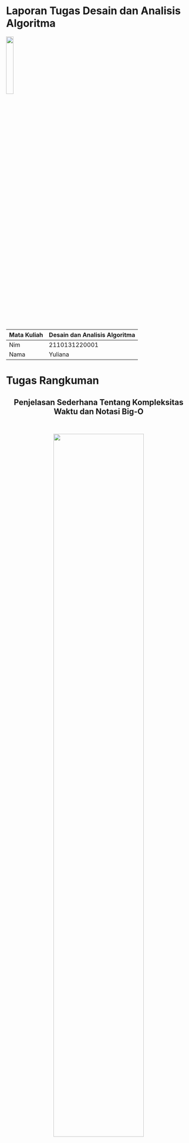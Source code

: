 # Laporan Tugas Desain dan Analisis Algoritma
<img src="/Gambar/Gambar-Tugas-1/Logo-ULM.png" width="20%" height="20%">

Mata Kuliah | Desain dan Analisis Algoritma
--------|--------
Nim | 2110131220001
Nama | Yuliana

# Tugas Rangkuman
<h2 style="text-align:center;">Penjelasan Sederhana Tentang Kompleksitas Waktu dan Notasi Big-O</h2>

<br>
<p align="center" >
<img src="/Gambar/Gambar-Tugas-1/Cover-Big-O.jpeg" style="width:70%">
</p>

<p style="text-align:justify;">
Setiap programmer yang baik akan menggunakan cara yang paling efektif dan efisien untuk menyelesaikan masalah mereka. Dan untuk melakukan itu, kita harus tahu bagaimana meminimalkan kompleksitas.
</p>

<p style="text-align:justify;">
Kompleksitas suatu algoritma menjadi 2, yaitu "Kompleksitas Waktu" dan "Kompleksitas Ruang".
</p>

> **Kompleksitas Waktu** Adalah seberapa lama waktu yang dibutuhkan untuk menjalankan suatu algoritma. Sedangkan **Kompleksitas Ruang** adalah seberapa besar memori yang kita gunakan untuk menjalankan suatu algoritma. Namun, disini saya hanya akan dibahas tentang Kompleksitas Waktu.

**Algoritma**

Algoritma adalah proses atau seperangkat aturan yang harus diikuti dalam perhitungan atau operasi pemecahan masalah lainnya, terutama oleh komputer.

Sederhananya, algoritma adalah proses yang dilakukan secara berurutan untuk menyelesaikan permasalahan. Algoritma bisa bermacam-macam tergantung siapa yang membuat algoritma tersebut. Namun permasalahannya adalah algoritma mana yang lebih efektif dan efisien?

Seperti halnya yang sering kita hadapi dalam permasalahan sehari-hari, ketika kita akan berpergian ke suatu tempat. Kita tahu ada banyak jalan yang bisa dilalui untuk sampai di tempat tujuan, namun permasalahannya adalah rute mana yang paling cepat yang bisa kita ambil untuk sampai di tempat tujuan?

Analisis Kompleksitas Waktu adalah suatu cara sederhana untuk mengetahui berapa lama waktu yang dibutuhkan untuk menjalankan suatu algoritma dengan input tertentu (n). Biasanya lebih dikenal dengan sebutan Notasi Big-O.

> _**Big O Notation** digunakan untuk mengukur tingkat kerumitan suatu algoritma._

**Jadi, Apa itu Notasi Big-O?**

**Big-O Notation** adalah cara untuk mengkonversi keseluruhan langkah-langkah suatu algoritma kedalam bentuk Aljabar, yaitu dengan menghiraukan konstanta yang lebih kecil dan koefisien yang tidak berdampak besar terhadap keseluruhan kompleksitas permasalahan yang diselesaikan oleh algoritma tersebut.

Mari kita lihat contoh dibawah ini:

Regular    | Big-O 
-----------|-------------
2 | O(1) --> Ini hanya bilangan konstan
2n + 10 | O(n) --> n memiliki efek terbesar
5n^2 | O(n^2) --> n^2 memiliki efek terbesar

Sederhananya, semua contoh yang ada di atas mengatakan bahwa _**“kita hanya akan melihat faktor yang memiliki dampak paling besar terhadap nilai yang dihasilkan oleh algoritma tersebut”**_.

Terdapat beberapa macam kompleksitas waktu, diantaranya:

### **O(1) — Waktu Konstan**
> O(1) — Waktu Konstan: Diberikan input berukuran n, hanya dibutuhkan satu langkah algoritma untuk menyelesaikan tugas.

Waktu Konstan artinya banyaknya input yang diberikan kepada suatu algoritma, tidak akan mempengaruhi waktu proses (*runtime*) dari algoritma tersebut.

```java
let myArray = [1, 5, 0, 6, 1, 9, 9, 2];
function getFirst(input){
   return input[0]; // selalu melakukan 1 langkah
}
let firstEl = getFirst(myArray);
```
Contoh diatas, terdapat sebuah fungsi untuk mengambil elemen pertama dari sebuah input array. Kita bisa melihat bahwa berapapun jumlah array yang diberikan kepada fungsi tersebut, dia akan selalu melakukan 1 hal, yaitu mengambil elemen pertama. Itu artinya **jumlah input yang diberikan tidak mempengaruhi waktu proses (*runtime*) dari algoritma tersebut**.

<p align="center" >
<img src="/Gambar/Gambar-Tugas-1/Constant.png" style="width:75%"><br>Waktu Konstan
</p>

### **O(log n) — Waktu Logaritma**
> O(log n) — Waktu Logaritma: diberi input berukuran n, jumlah langkah yang diperlukan untuk menyelesaikan tugas dikurangi beberapa faktor dengan setiap langkah.

Waktu Logaritma artinya ketika kita memberikan input nterhadap sebuah fungsi, jumlah tahapan yang dilakukan oleh fungsi tersebut berkurang berdasarkan suatu faktor. Salah satu contohnya adalah algoritma **Binary Search**.

Binary Search adalah algoritma yang kita gunakan dalam mencari posisi dari suatu array dengan cara 'mengeliminasi' setengah dari array input untuk mempercepat proses pencarian.
```java
let sortedArray = [11, 24, 30, 43, 51, 61, 73, 86];
function isExists(number, array){
    var midPoint = Math.floor( array.length /2 );
    if( array[midPoint] === num) return true;
    let isFirstHalf = false;
    if( array[midPoint] < num ) isFirstHalf = true;
  
    else if( array[midpoint] > num ) isFirstHalf = false;
    if (array.length == 1) return false;
    else { 
        // memanggil fungsi yang sama dengan mengeleminiasi setengah dari input array
        if (isFirstHalf) 
            return isExists(number, getFirstHalf(array));
        else 
            return isExists(number, getSecondHalf(array));
    }
}
isExists (24, sortedArray); // return true
isExists (27, sortedArray); // return false
```
> _**Catatan: Fungsi rekursif biasanya Logaritma.**_

### **O(n) — Waktu Linier**
> O(n) — Waktu Linier: Diberikan input berukuran n, jumlah langkah yang diperlukan berhubungan langsung (1 hingga 1)

Waktu Linier adalah ketika runtime dari fungsi kita berbanding lurus dengan jumlah input yang diberikan.
```java
let myArray = [1, 5, 0, 6, 1, 9, 9, 2];
function getMax(input){
    var max = 0;
    for (var i=0; i<input.length; i++){
        if (max < input[i])
            max = input[i];
    }
    return max;
}
let maxNumber = getMax(myArray);
```
Kita bisa melihat bahwa *semakin banyak jumlah input yang diberikan, maka waktu proses/*runtime* dari fungsi tersebut akan semakin besar*.

<p align="center" >
<img src="/Gambar/Gambar-Tugas-1/linear.png" style="width:75%"><br>Waktu Linier
</p>

### **O(n²) — Waktu Kuadrat**
> O(n²) — Waktu Kuadrat: Diberikan input berukuran n, jumlah langkah yang diperlukan untuk menyelesaikan tugas adalah kuadrat n.

Waktu Kuadrat adalah ketika runtime dari fungsi kita adalah sebesar n^2, dimana n adalah input dari fungsi tersebut. Hal tersebut dapat terjadi karena kita menjalankan **fungsi linear didalam fungsi linear (n x n)**.
```java
let myArray = [1, 5, 0, 6, 1, 9, 9, 2];
function sort(input){
    var sortedArray = [];
    for (var i=0; i<input.length; i++){ // O(n)
        let min = input[i];
        for (var j=i+1; i<input.length; i++){ // O(n)
            if (input[i] < input[j])
                min = input[j];
        }
        sortedArray.push(min);
    }
    return sortedArray;
}
let sortedArray = sort(myArray);
```

<p align="center" >
<img src="/Gambar/Gambar-Tugas-1/kuadrat.png" style="width:75%"><br>Waktu Kuadrat
</p>

### **O(2^n) — Waktu Eksponensial**
> O(2^n) — Waktu Eksponensial: Diberikan input berukuran n, jumlah langkah yang diperlukan untuk menyelesaikan tugas adalah konstan terhadap pangkat n (angka yang cukup besar).

Waktu Eksponensial biasanya digunakan dalam situasi dimana kita tidak terlalu mengetahui permasalahan yang dihadapi, sehingga kita harus mencoba setiap **kombinasi** dan **permutasi** dari semua kemungkinan.

<p align="center" >
<img src="/Gambar/Gambar-Tugas-1/eksponen.png" style="width:75%"><br>Waktu Eksponensial
</p>

**<h2>Kesimpulan</h2>**

Menurut kesimpulan saya, jika kita melakukan analisis sebuah algoritma kita seringkali mendapati permasalahan mengenai algoritma manakah yang lebih efisiem ataupun lebih efektif untuk digunakan.

Dengan memahami Notasi Big-O, kita akan lebih mudah dalam melihat mana algoritma yang lebih efisien yang bisa kita gunakan untuk menyelesaikan permasalahan yang sedang dihadapi.

Referensi berikut yang dapat digunakan untuk mempelajari lebih lanjut tentang **Notasi Big-O** :
- [Kamp Kode Gratis: Waktu itu rumit tetapi tak ternilai harganya](https://www.freecodecamp.org/news/time-is-complex-but-priceless-f0abd015063c)
- [Notasi Big-O dalam 5 menit — Dasar-dasarnya](https://www.youtube.com/watch?v=__vX2sjlpXU)
- [Pengantar Notasi Big-O dan Kompleksitas Waktu](https://www.youtube.com/watch?v=D6xkbGLQesk)

Artikel lain yang mungkin ingin Anda baca:
- [Cara Kerja Algoritma k-Nearest Neighbor (k-NN)](https://medium.com/bee-solution-partners/cara-kerja-algoritma-k-nearest-neighbor-k-nn-389297de543e)
